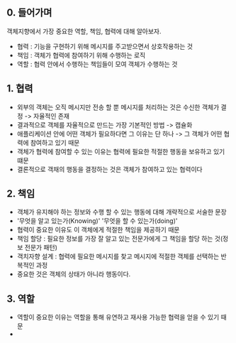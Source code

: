 ## 0. 들어가며
객체지향에서 가장 중요한 역할, 책임, 협력에 대해 알아보자.
- 협력 : 기능을 구현하기 위해 메시지를 주고받으면서 상호작용하는 것
- 책임 : 객체가 협력에 참여하기 위해 수행하는 로직
- 역할 : 협력 안에서 수행하는 책임들이 모여 객체가 수행하는 것

## 1. 협력
- 외부의 객체는 오직 메시지만 전송 할 뿐 메시지를 처리하는 것은 수신한 객체가 결정 -> 자율적인 존재
- 결과적으로 객체를 자율적으로 만드는 가장 기본적인 방법 -> 캡슐화
- 애플리케이션 안에 어떤 객체가 필요하다면 그 이유는 단 하나 -> 그 객체가 어떤 협력에 참여하고 있기 때문
- 객체가 협력에 참여할 수 있는 이유는 협력에 필요한 적절한 행동을 보유하고 있기 떄문
- 결론적으로 객채의 행동을 결정하는 것은 객체가 참여하고 있는 협력이다

## 2. 책임
- 객체가 유지해야 하는 정보와 수행 할 수 있는 행동에 대해 개략적으로 서술한 문장
- '무엇을 알고 있는가(Knowing)' '무엇을 할 수 있는가(doing)'
- 협력이 중요한 이유도 이 객체에게 적절한 책임을 제공하기 때문
- 책임 할당 : 필요한 정보를 가장 잘 알고 있는 전문가에게 그 책임을 할당 하는 것(정보 전문가 패턴)
- 객치자향 설계 : 협력에 필요한 메시지를 찾고 메시지에 적절한 객체를 선택하는 반복적인 과정
- 중요한 것은 객체의 상태가 아니라 행동이다.

## 3. 역할
- 역할이 중요한 이유는 역할을 통해 유연하고 재사용 가능한 협력을 얻을 수 있기 때문
- 

